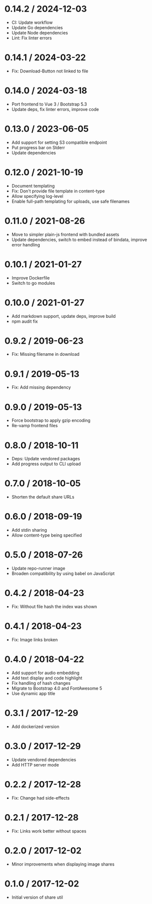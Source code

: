 # 0.14.2 / 2024-12-03

  * CI: Update workflow
  * Update Go dependencies
  * Update Node dependencies
  * Lint: Fix linter errors

# 0.14.1 / 2024-03-22

  * Fix: Download-Button not linked to file

# 0.14.0 / 2024-03-18

  * Port frontend to Vue 3 / Bootstrap 5.3
  * Update deps, fix linter errors, improve code

# 0.13.0 / 2023-06-05

  * Add support for setting S3 compatible endpoint
  * Put progress bar on Stderr
  * Update dependencies

# 0.12.0 / 2021-10-19

  * Document templating
  * Fix: Don't provide file template in content-type
  * Allow specifying log-level
  * Enable full-path templating for uploads, use safe filenames

# 0.11.0 / 2021-08-26

  * Move to simpler plain-js frontend with bundled assets
  * Update dependencies, switch to embed instead of bindata, improve error handling

# 0.10.1 / 2021-01-27

  * Improve Dockerfile
  * Switch to go modules

# 0.10.0 / 2021-01-27

  * Add markdown support, update deps, improve build
  * npm audit fix

# 0.9.2 / 2019-06-23

  * Fix: Missing filename in download

# 0.9.1 / 2019-05-13

  * Fix: Add missing dependency

# 0.9.0 / 2019-05-13

  * Force bootstrap to apply gzip encoding
  * Re-vamp frontend files

# 0.8.0 / 2018-10-11

  * Deps: Update vendored packages
  * Add progress output to CLI upload

# 0.7.0 / 2018-10-05

  * Shorten the default share URLs

# 0.6.0 / 2018-09-19

  * Add stdin sharing
  * Allow content-type being specified

# 0.5.0 / 2018-07-26

  * Update repo-runner image
  * Broaden compatibility by using babel on JavaScript

# 0.4.2 / 2018-04-23

  * Fix: Without file hash the index was shown

# 0.4.1 / 2018-04-23

  * Fix: Image links broken

# 0.4.0 / 2018-04-22

  * Add support for audio embedding
  * Add text display and code highlight
  * Fix handling of hash changes
  * Migrate to Bootstrap 4.0 and FontAwesome 5
  * Use dynamic app title

# 0.3.1 / 2017-12-29

  * Add dockerized version

# 0.3.0 / 2017-12-29

  * Update vendored dependencies
  * Add HTTP server mode

# 0.2.2 / 2017-12-28

  * Fix: Change had side-effects

# 0.2.1 / 2017-12-28

  * Fix: Links work better without spaces

# 0.2.0 / 2017-12-02

  * Minor improvements when displaying image shares

# 0.1.0 / 2017-12-02

  * Initial version of share util
